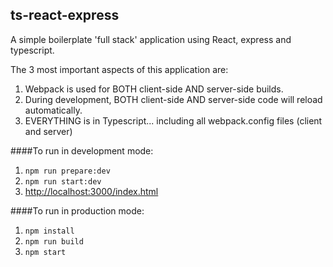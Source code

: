 ## ts-react-express

A simple boilerplate 'full stack' application using React, express and typescript. 

The 3 most important aspects of this application are:
1. Webpack is used for BOTH client-side AND server-side builds.
2. During development, BOTH client-side AND server-side code will reload automatically.  
3. EVERYTHING is in Typescript... including all webpack.config files (client and server)

####To run in development mode: 

1. `npm run prepare:dev`
2. `npm run start:dev`
3. [http://localhost:3000/index.html](http://localhost:3000/index.html)

####To run in production mode: 

1. `npm install`
2. `npm run build`
3. `npm start`
